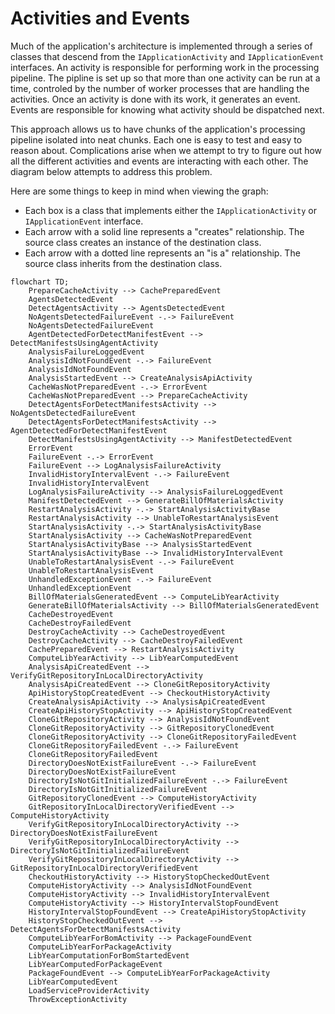 # Activities and Events

Much of the application's architecture is implemented through a series of classes that descend from the `IApplicationActivity` and `IApplicationEvent` interfaces. An activity is responsible for performing work in the processing pipeline. The pipline is set up so that more than one activity can be run at a time, controled by the number of worker processes that are handling the activities. Once an activity is done with its work, it generates an event. Events are responsible for knowing what activity should be dispatched next.

This approach allows us to have chunks of the application's processing pipeline isolated into neat chunks. Each one is easy to test and easy to reason about. Complications arise when we attempt to try to figure out how all the different activities and events are interacting with each other. The diagram below attempts to address this problem.

Here are some things to keep in mind when viewing the graph:

* Each box is a class that implements either the `IApplicationActivity` or `IApplicationEvent` interface.
* Each arrow with a solid line represents a "creates" relationship. The source class creates an instance of the destination class.
* Each arrow with a dotted line represents an "is a" relationship. The source class inherits from the destination class.

```mermaid
flowchart TD;
    PrepareCacheActivity --> CachePreparedEvent
    AgentsDetectedEvent
    DetectAgentsActivity --> AgentsDetectedEvent
    NoAgentsDetectedFailureEvent -.-> FailureEvent
    NoAgentsDetectedFailureEvent
    AgentDetectedForDetectManifestEvent --> DetectManifestsUsingAgentActivity
    AnalysisFailureLoggedEvent
    AnalysisIdNotFoundEvent -.-> FailureEvent
    AnalysisIdNotFoundEvent
    AnalysisStartedEvent --> CreateAnalysisApiActivity
    CacheWasNotPreparedEvent -.-> ErrorEvent
    CacheWasNotPreparedEvent --> PrepareCacheActivity
    DetectAgentsForDetectManifestsActivity --> NoAgentsDetectedFailureEvent
    DetectAgentsForDetectManifestsActivity --> AgentDetectedForDetectManifestEvent
    DetectManifestsUsingAgentActivity --> ManifestDetectedEvent
    ErrorEvent
    FailureEvent -.-> ErrorEvent
    FailureEvent --> LogAnalysisFailureActivity
    InvalidHistoryIntervalEvent -.-> FailureEvent
    InvalidHistoryIntervalEvent
    LogAnalysisFailureActivity --> AnalysisFailureLoggedEvent
    ManifestDetectedEvent --> GenerateBillOfMaterialsActivity
    RestartAnalysisActivity -.-> StartAnalysisActivityBase
    RestartAnalysisActivity --> UnableToRestartAnalysisEvent
    StartAnalysisActivity -.-> StartAnalysisActivityBase
    StartAnalysisActivity --> CacheWasNotPreparedEvent
    StartAnalysisActivityBase --> AnalysisStartedEvent
    StartAnalysisActivityBase --> InvalidHistoryIntervalEvent
    UnableToRestartAnalysisEvent -.-> FailureEvent
    UnableToRestartAnalysisEvent
    UnhandledExceptionEvent -.-> FailureEvent
    UnhandledExceptionEvent
    BillOfMaterialsGeneratedEvent --> ComputeLibYearActivity
    GenerateBillOfMaterialsActivity --> BillOfMaterialsGeneratedEvent
    CacheDestroyedEvent
    CacheDestroyFailedEvent
    DestroyCacheActivity --> CacheDestroyedEvent
    DestroyCacheActivity --> CacheDestroyFailedEvent
    CachePreparedEvent --> RestartAnalysisActivity
    ComputeLibYearActivity --> LibYearComputedEvent
    AnalysisApiCreatedEvent --> VerifyGitRepositoryInLocalDirectoryActivity
    AnalysisApiCreatedEvent --> CloneGitRepositoryActivity
    ApiHistoryStopCreatedEvent --> CheckoutHistoryActivity
    CreateAnalysisApiActivity --> AnalysisApiCreatedEvent
    CreateApiHistoryStopActivity --> ApiHistoryStopCreatedEvent
    CloneGitRepositoryActivity --> AnalysisIdNotFoundEvent
    CloneGitRepositoryActivity --> GitRepositoryClonedEvent
    CloneGitRepositoryActivity --> CloneGitRepositoryFailedEvent
    CloneGitRepositoryFailedEvent -.-> FailureEvent
    CloneGitRepositoryFailedEvent
    DirectoryDoesNotExistFailureEvent -.-> FailureEvent
    DirectoryDoesNotExistFailureEvent
    DirectoryIsNotGitInitializedFailureEvent -.-> FailureEvent
    DirectoryIsNotGitInitializedFailureEvent
    GitRepositoryClonedEvent --> ComputeHistoryActivity
    GitRepositoryInLocalDirectoryVerifiedEvent --> ComputeHistoryActivity
    VerifyGitRepositoryInLocalDirectoryActivity --> DirectoryDoesNotExistFailureEvent
    VerifyGitRepositoryInLocalDirectoryActivity --> DirectoryIsNotGitInitializedFailureEvent
    VerifyGitRepositoryInLocalDirectoryActivity --> GitRepositoryInLocalDirectoryVerifiedEvent
    CheckoutHistoryActivity --> HistoryStopCheckedOutEvent
    ComputeHistoryActivity --> AnalysisIdNotFoundEvent
    ComputeHistoryActivity --> InvalidHistoryIntervalEvent
    ComputeHistoryActivity --> HistoryIntervalStopFoundEvent
    HistoryIntervalStopFoundEvent --> CreateApiHistoryStopActivity
    HistoryStopCheckedOutEvent --> DetectAgentsForDetectManifestsActivity
    ComputeLibYearForBomActivity --> PackageFoundEvent
    ComputeLibYearForPackageActivity
    LibYearComputationForBomStartedEvent
    LibYearComputedForPackageEvent
    PackageFoundEvent --> ComputeLibYearForPackageActivity
    LibYearComputedEvent
    LoadServiceProviderActivity
    ThrowExceptionActivity

```
